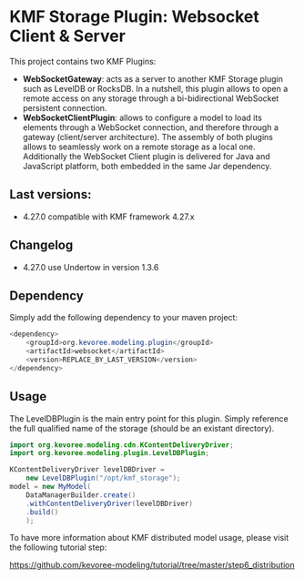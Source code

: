 # KMF Storage Plugin: Websocket Client & Server

This project contains two KMF Plugins:
- **WebSocketGateway**: acts as a server to another KMF Storage plugin such as LevelDB or RocksDB.
In a nutshell, this plugin allows to open a remote access on any storage through a bi-bidirectional WebSocket persistent connection.
- **WebSocketClientPlugin**: allows to configure a model to load its elements through a WebSocket connection, and therefore through a gateway (client/server architecture).
The assembly of both plugins allows to seamlessly work on a remote storage as a local one.
Additionally the WebSocket Client plugin is delivered for Java and JavaScript platform, both embedded in the same Jar dependency.

## Last versions:

- 4.27.0 compatible with KMF framework 4.27.x

## Changelog

- 4.27.0 use Undertow in version 1.3.6

## Dependency

Simply add the following dependency to your maven project:

```java
<dependency>
    <groupId>org.kevoree.modeling.plugin</groupId>
    <artifactId>websocket</artifactId>
    <version>REPLACE_BY_LAST_VERSION</version>
</dependency>
```

## Usage

The LevelDBPlugin is the main entry point for this plugin.
Simply reference the full qualified name of the storage (should be an existant directory).

```java
import org.kevoree.modeling.cdn.KContentDeliveryDriver;
import org.kevoree.modeling.plugin.LevelDBPlugin;

KContentDeliveryDriver levelDBDriver = 
	new LevelDBPlugin("/opt/kmf_storage");
model = new MyModel(
    DataManagerBuilder.create()
    .withContentDeliveryDriver(levelDBDriver)
    .build()
    );
```

To have more information about KMF distributed model usage, please visit the following tutorial step:

https://github.com/kevoree-modeling/tutorial/tree/master/step6_distribution